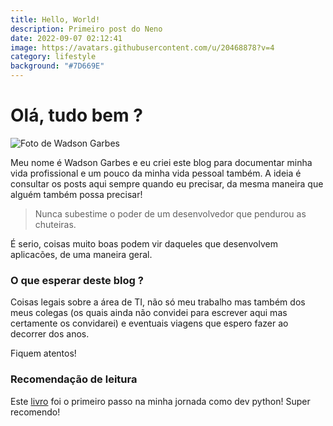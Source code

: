 ```yaml
---
title: Hello, World!
description: Primeiro post do Neno
date: 2022-09-07 02:12:41
image: https://avatars.githubusercontent.com/u/20468878?v=4
category: lifestyle
background: "#7D669E"
---
```

# Olá, tudo bem ?

![Foto de Wadson Garbes](https://avatars.githubusercontent.com/u/20468878?v=4 "Wadson Garbes")

Meu nome é Wadson Garbes e eu criei este blog para documentar minha vida profissional e um pouco da minha vida pessoal também. A ideia é consultar os posts aqui sempre quando eu precisar, da mesma maneira que alguém também possa precisar! 

> Nunca subestime o poder de um desenvolvedor que pendurou as chuteiras.

É serio, coisas muito boas podem vir daqueles que desenvolvem aplicacões, de uma maneira geral.

### O que esperar deste blog ?

Coisas legais sobre a área de TI, não só meu trabalho mas também dos meus colegas (os quais ainda não convidei para escrever aqui mas certamente os convidarei) e eventuais viagens que espero fazer ao decorrer dos anos.

F﻿iquem atentos!

### Recomendação de leitura

E﻿ste [livro](https://www.amazon.com.br/Automatize-tarefas-ma%25C3%25A7antes-com-Python-ebook/dp/B075JTQYB7/ref=sr_1_1?keywords=automatize+tarefas+ma%25C3%25A7antes+com+python&amp;qid=1662571644&amp;sprefix=automatiz%252Caps%252C183&amp;sr=8-1&_encoding=UTF8&tag=19970ff5-20&linkCode=ur2&linkId=3214123e75131e0aa5edb40c00bdb320&camp=1789&creative=9325) foi o primeiro passo na minha jornada como dev python! Super recomendo!